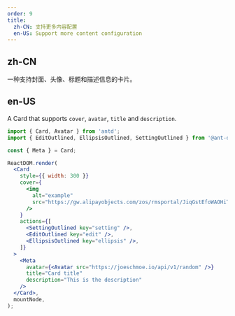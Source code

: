 ```yaml
---
order: 9
title:
  zh-CN: 支持更多内容配置
  en-US: Support more content configuration
---
```


## zh-CN

一种支持封面、头像、标题和描述信息的卡片。

## en-US

A Card that supports `cover`, `avatar`, `title` and `description`.

```jsx
import { Card, Avatar } from 'antd';
import { EditOutlined, EllipsisOutlined, SettingOutlined } from '@ant-design/icons';

const { Meta } = Card;

ReactDOM.render(
  <Card
    style={{ width: 300 }}
    cover={
      <img
        alt="example"
        src="https://gw.alipayobjects.com/zos/rmsportal/JiqGstEfoWAOHiTxclqi.png"
      />
    }
    actions={[
      <SettingOutlined key="setting" />,
      <EditOutlined key="edit" />,
      <EllipsisOutlined key="ellipsis" />,
    ]}
  >
    <Meta
      avatar={<Avatar src="https://joeschmoe.io/api/v1/random" />}
      title="Card title"
      description="This is the description"
    />
  </Card>,
  mountNode,
);
```
